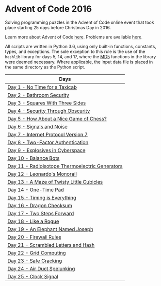 # Advent of Code 2016

Solving programming puzzles in the Advent of Code online event that took place starting 25 days before Christmas Day in 2016. 

Learn more about Advent of Code [here](http://adventofcode.com/2016/about). Problems are available [here](http://adventofcode.com/2016).

All scripts are written in Python 3.6, using only built-in functions, constants, types, and exceptions. The sole exception to this rule is the use of the `hashlib` library for days 5, 14, and 17, where the [MD5](https://en.wikipedia.org/wiki/MD5) functions in the library were deemed necessary. Where applicable, the input data file is placed in the same directory as the Python script.

|Days|
|---|
|[Day 1 - No Time for a Taxicab](Day%201%20-%20No%20Time%20for%20a%20Taxicab)
|[Day 2 - Bathroom Security](Day%202%20-%20Bathroom%20Security)
|[Day 3 - Squares With Three Sides](Day%203%20-%20Squares%20With%20Three%20Sides)
|[Day 4 - Security Through Obscurity](Day%204%20-%20Security%20Through%20Obscurity)
|[Day 5 - How About a Nice Game of Chess?](Day%205%20-%20How%20About%20a%20Nice%20Game%20of%20Chess)
|[Day 6 - Signals and Noise](Day%206%20-%20Signals%20and%20Noise)
|[Day 7 - Internet Protocol Version 7](Day%207%20-%20Internet%20Protocol%20Version%207)
|[Day 8 - Two-Factor Authentication](Day%208%20-%20Two-Factor%20Authentication)
|[Day 9 - Explosives in Cyberspace](Day%209%20-%20Explosives%20in%20Cyberspace)
|[Day 10 - Balance Bots](Day%2010%20-%20Balance%20Bots)
|[Day 11 - Radioisotope Thermoelectric Generators](Day%2011%20-%20Radioisotope%20Thermoelectric%20Generators)
|[Day 12 - Leonardo's Monorail](Day%2012%20-%20Leonardos%20Monorail)
|[Day 13 - A Maze of Twisty Little Cubicles](Day%2013%20-%20A%20Maze%20of%20Twisty%20Little%20Cubicles)
|[Day 14 - One-Time Pad](Day%2014%20-%20One-Time%20Pad)
|[Day 15 - Timing is Everything](Day%2015%20-%20Timing%20is%20Everything)
|[Day 16 - Dragon Checksum](Day%2016%20-%20Dragon%20Checksum)
|[Day 17 - Two Steps Forward](Day%2017%20-%20Two%20Steps%20Forward)
|[Day 18 - Like a Rogue](Day%2018%20-%20Like%20a%20Rogue)
|[Day 19 - An Elephant Named Joseph](Day%2019%20-%20An%20Elephant%20Named%20Joseph)
|[Day 20 - Firewall Rules](Day%2020%20-%20Firewall%20Rules)
|[Day 21 - Scrambled Letters and Hash](Day%2021%20-%20Scrambled%20Letters%20and%20Hash)
|[Day 22 - Grid Computing](Day%2022%20-%20Grid%20Computing)
|[Day 23 - Safe Cracking](Day%2023%20-%20Safe%20Cracking)
|[Day 24 - Air Duct Spelunking](Day%2024%20-%20Air%20Duct%20Spelunking)
|[Day 25 - Clock Signal](Day%2025%20-%20Clock%20Signal)
